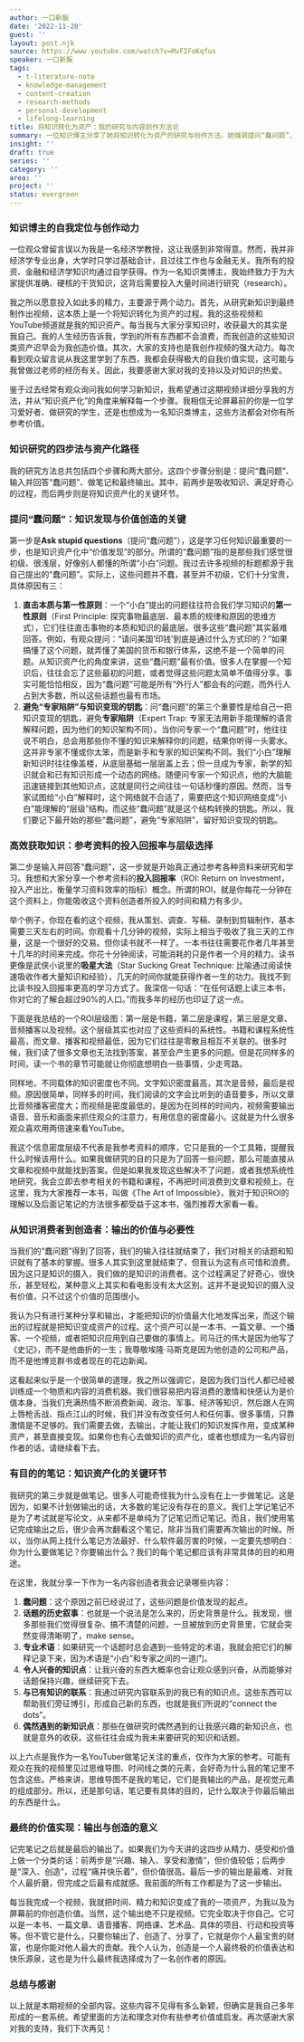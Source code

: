 ```yaml
---
author: 一口新飯
date: '2022-11-20'
guest: ''
layout: post.njk
source: https://www.youtube.com/watch?v=MvFIFoKqfus
speaker: 一口新飯
tags:
  - t-literature-note
  - knowledge-management
  - content-creation
  - research-methods
  - personal-development
  - lifelong-learning
title: 将知识转化为资产：我的研究与内容创作方法论
summary: 一位知识博主分享了她将知识转化为资产的研究与创作方法。她强调提问“蠢问题”、高效利用学习资料、有目的性地做笔记，并最终通过输出实现知识的最大价值，从而实现个人成长与社会贡献。
insight: ''
draft: true
series: ''
category: ''
area: ''
project: ''
status: evergreen
---
```

### 知识博主的自我定位与创作动力

一位观众曾留言误以为我是一名经济学教授，这让我感到非常得意。然而，我并非经济学专业出身，大学时只学过基础会计，且过往工作也与金融无关。我所有的投资、金融和经济学知识均通过自学获得。作为一名知识类博主，我始终致力于为大家提供准确、硬核的干货知识，这背后需要投入大量时间进行研究（research）。

我之所以愿意投入如此多的精力，主要源于两个动力。首先，从研究新知识到最终制作出视频，这本质上是一个将知识转化为资产的过程。我的这些视频和YouTube频道就是我的知识资产。每当我与大家分享知识时，收获最大的其实是我自己。我的人生经历告诉我，学到的所有东西都不会浪费，而我创造的这些知识类资产迟早会为我创造价值。其次，大家的支持也是我创作视频的强大动力。每次看到观众留言说从我这里学到了东西，我都会获得极大的自我价值实现，这可能与我曾做过老师的经历有关。因此，我要感谢大家对我的支持以及对知识的热爱。

鉴于过去经常有观众询问我如何学习新知识，我希望通过这期视频详细分享我的方法，并从“知识资产化”的角度来解释每一个步骤。我相信无论屏幕前的你是一位学习爱好者、做研究的学生，还是也想成为一名知识类博主，这些方法都会对你有所参考价值。

### 知识研究的四步法与资产化路径

我的研究方法总共包括四个步骤和两大部分。这四个步骤分别是：提问“蠢问题”、输入并回答“蠢问题”、做笔记和最终输出。其中，前两步是吸收知识、满足好奇心的过程，而后两步则是将知识资产化的关键环节。

### 提问“蠢问题”：知识发现与价值创造的关键

第一步是**Ask stupid questions**（提问“蠢问题”），这是学习任何知识最重要的一步，也是知识资产化中“价值发现”的部分。所谓的“蠢问题”指的是那些我们感觉很初级、很浅层，好像别人都懂的所谓“小白”问题。我过去许多视频的标题都源于我自己提出的“蠢问题”。实际上，这些问题并不蠢，甚至并不初级，它们十分宝贵，具体原因有三：

1.  **直击本质与第一性原则**：一个“小白”提出的问题往往符合我们学习知识的**第一性原则**（First Principle: 探究事物最底层、最本质的规律和原因的思维方式），它们往往直击事物的本质和知识的最底层。很多这些“蠢问题”其实最难回答。例如，有观众提问：“请问美国‘印钱’到底是通过什么方式印的？”如果搞懂了这个问题，就弄懂了美国的货币和银行体系，这绝不是一个简单的问题。从知识资产化的角度来讲，这些“蠢问题”最有价值。很多人在掌握一个知识后，往往会忘了这些最初的问题，或者觉得这些问题太简单不值得分享。事实可能恰恰相反，因为“蠢问题”可能是所有“外行人”都会有的问题，而外行人占到大多数，所以这些话题也最有市场。
2.  **避免“专家陷阱”与知识变现的钥匙**：问“蠢问题”的第三个重要性是给自己一把知识变现的钥匙，避免**专家陷阱**（Expert Trap: 专家无法用新手能理解的语言解释问题，因为他们的知识架构不同）。当你问专家一个“蠢问题”时，他往往说不明白，总会用那些你不懂的知识来解释你的问题，结果你听得一头雾水。这并非专家不懂或你太笨，而是新手和专家的知识架构不同。我们“小白”理解新知识时往往像盖楼，从底层基础一层层盖上去；但一旦成为专家，新学的知识就会和已有知识形成一个动态的网络。随便问专家一个知识点，他的大脑能迅速链接到其他知识点，这就是同行之间往往一句话秒懂的原因。然而，当专家试图给“小白”解释时，这个网络就不合适了，需要把这个知识网络变成“小白”能理解的“层级”结构。而这些“蠢问题”就是这个结构转换的钥匙。所以，我们要记下最开始的那些“蠢问题”，避免“专家陷阱”，留好知识变现的钥匙。

### 高效获取知识：参考资料的投入回报率与层级选择

第二步是输入并回答“蠢问题”，这一步就是开始真正通过参考各种资料来研究和学习。我想和大家分享一个参考资料的**投入回报率**（ROI: Return on Investment，投入产出比，衡量学习资料效率的指标）概念。所谓的ROI，就是你每花一分钟在这个资料上，你能吸收这个资料创造者所投入的时间和精力有多少。

举个例子，你现在看的这个视频，我从策划、调查、写稿、录制到剪辑制作，基本需要三天左右的时间。你观看十几分钟的视频，实际上相当于吸收了我三天的工作量，这是一个很好的交易。但你读书就不一样了。一本书往往需要花作者几年甚至十几年的时间来完成。你花十分钟阅读，可能消耗的只是作者一个月的精力。读书更像是武侠小说里的**吸星大法**（Star Sucking Great Technique: 比喻通过阅读快速吸收作者大量知识和经验），几天的时间你就能获得作者一生的功力。我找不到比读书投入回报率更高的学习方式了。我深信一句话：“在任何话题上读三本书，你对它的了解会超过90%的人口。”而我多年的经历也印证了这一点。

下面是我总结的一个ROI层级图：第一层是书籍，第二层是课程，第三层是文章、音频播客以及视频。这个层级其实也对应了这些资料的系统性。书籍和课程系统性最高，而文章、播客和视频最低，因为它们往往是零散且相互不关联的。很多时候，我们读了很多文章也无法找到答案，甚至会产生更多的问题。但是花同样多的时间，读一个书的章节可能就让你彻底想明白一些事情，少走弯路。

同样地，不同载体的知识密度也不同。文字知识密度最高，其次是音频，最后是视频。原因很简单，同样多的时间，我们阅读的文字会比听到的语音要多，所以文章比音频播客密度大；而视频是密度最低的，是因为在同样的时间内，视频需要输出语音、音乐和画面来抓住观众的注意力，有用信息的密度最小。这就是为什么很多观众喜欢用两倍速来看YouTube。

我这个信息密度层级不代表是我参考资料的顺序，它只是我的一个工具箱，提醒我什么时候该用什么。如果我做研究的目的只是为了回答一些问题，那么可能直接从文章和视频中就能找到答案。但是如果我发现这些解决不了问题，或者我想系统性地研究，我会立即去参考相关的书籍和课程，不再把时间浪费到文章和视频上。在这里，我为大家推荐一本书，叫做《The Art of Impossible》，我对于知识ROI的理解以及后面记笔记的方法很多都受益于这本书，强烈推荐大家看一看。

### 从知识消费者到创造者：输出的价值与必要性

当我们的“蠢问题”得到了回答，我们的输入往往就结束了，我们对相关的话题和知识就有了基本的掌握。很多人其实到这里就结束了，但我认为这有点可惜和浪费。因为这只是知识的摄入，我们做的是知识的消费者。这个过程满足了好奇心，很快乐，甚至轻松，某种意义上其实和看电影没有太大区别。这并不是说知识的摄入没有价值，只不过这个价值的范围很小。

我认为只有进行某种分享和输出，才能把知识的价值最大化地发挥出来，而这个输出的过程就是把知识变成资产的过程。这个资产可以是一本书、一篇文章、一个播客、一个视频，或者把知识应用到自己要做的事情上。司马迁的伟大是因为他写了《史记》，而不是他曲折的一生；我尊敬埃隆·马斯克是因为他创造的公司和产品，而不是他博览群书或者现在的花边新闻。

这看起来似乎是一个很简单的道理，我之所以强调它，是因为我们当代人都已经被训练成一个物质和内容的消费机器。我们很容易把内容消费的激情和快感认为是价值本身。当我们充满热情不断消费新闻、政治、军事、经济等知识，然后跟人在网上唇枪舌战、指点江山的时候，我们并没有改变任何人和任何事。很多事情，只靠激情是不足够的。我们需要去做，去输出，才能让我们的知识发挥作用，变成某种资产，甚至直接变现。如果你也有心去做知识的资产化，或者也想成为一名内容创作者的话，请继续看下去。

### 有目的的笔记：知识资产化的关键环节

我研究的第三步就是做笔记。很多人可能奇怪我为什么没有在上一步做笔记。这是因为，如果不计划做输出的话，大多数的笔记没有存在的意义。我们上学记笔记不是为了考试就是写论文，从来都不是单纯为了记笔记而记笔记。而且，我们使用笔记完成输出之后，很少会再次翻看这个笔记，除非当我们需要再次输出的时候。所以，当你从网上找什么笔记方法最好、什么软件最厉害的时候，一定要先想明白：你为什么要做笔记？你要输出什么？我们的每个笔记都应该有非常具体的目的和用途。

在这里，我就分享一下作为一名内容创造者我会记录哪些内容：

1.  **蠢问题**：这个原因之前已经说过了，这些问题是价值发现的起点。
2.  **话题的历史叙事**：也就是一个说法是怎么来的，历史背景是什么。我发现，很多那些我们觉得很复杂、搞不清楚的问题，一旦被放到历史背景里，它就会突然变得清晰明了，make sense。
3.  **专业术语**：如果研究一个话题时总会遇到一些特定的术语，我就会把它们的解释记录下来，因为术语是“小白”和专家之间的一道门。
4.  **令人兴奋的知识点**：让我兴奋的东西大概率也会让观众感到兴奋，从而能够对话题保持兴趣，继续研究下去。
5.  **与已有知识的联系**：我通过研究内容联系到的我已有的知识点。这些东西可以帮助我们旁征博引，形成自己新的东西，也就是我们所说的“connect the dots”。
6.  **偶然遇到的新知识点**：那些在做研究时偶然遇到的让我感兴趣的新知识点，也就是意外的收获。这些往往会成为我未来要研究的知识和话题。

以上六点是我作为一名YouTuber做笔记关注的重点，仅作为大家的参考。可能有观众在我的视频里见过思维导图、时间线之类的元素，会好奇为什么我的笔记里不包含这些。严格来讲，思维导图不是我的笔记，它们是我输出的产品，是视觉元素的组成部分。所以，还是那句话，笔记要有具体的目的，记什么取决于你最后输出的东西是什么。

### 最终的价值实现：输出与创造的意义

记完笔记之后就是最后的输出了。如果我们为今天讲的这四步从精力、感受和价值上做一个分类的话：前两步是“兴趣、输入、享受和激情”，但价值较低；后两步是“深入、创造”，过程“痛并快乐着”，但价值很高。最后一步的输出是最难、对我个人最折磨，但完成之后最有成就感。我前面的所有工作都是为了这一步输出。

每当我完成一个视频，我就把时间、精力和知识变成了我的一项资产，为我以及为屏幕前的你创造价值。当然，这个输出绝不只是视频。它完全取决于你自己。它可以是一本书、一篇文章、语音播客、网络课、艺术品、具体的项目、行动和投资等等。但不管它是什么，只要你输出了、创造了、分享了，它就是你个人最宝贵的财富，也是你能对他人最大的贡献。我个人认为，创造是一个人最终极的价值表达和快乐源泉，这也是为什么最终我选择成为了一名创作者的原因。

### 总结与感谢

以上就是本期视频的全部内容。这些内容不见得有多么新颖，但确实是我自己多年形成的一套系统。希望里面的方法和理念对你有些参考价值或启发。再次感谢大家对我的支持，我们下次再见！